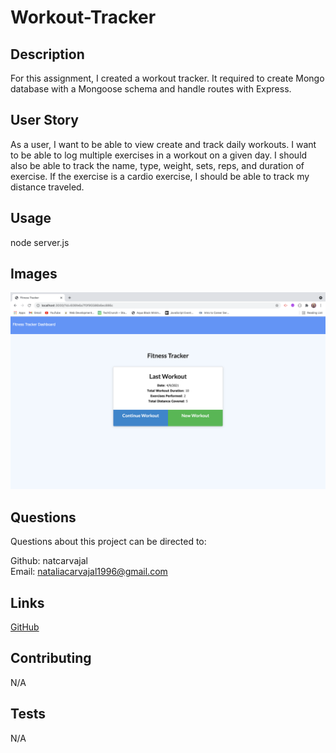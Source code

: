 # Workout-Tracker

## Description

For this assignment, I created a workout tracker. It required to create Mongo database with a Mongoose schema and handle routes with Express.

## User Story

As a user, I want to be able to view create and track daily workouts. I want to be able to log multiple exercises in a workout on a given day. I should also be able to track the name, type, weight, sets, reps, and duration of exercise. If the exercise is a cardio exercise, I should be able to track my distance traveled.


## Usage

node server.js

## Images 

![GitHub Logo](/main.png)

## Questions

Questions about this project can be directed to:

Github: natcarvajal<br>
Email: nataliacarvajal1996@gmail.com

## Links
[GitHub](https://github.com/natcarvajal/Workout-Tracker)

## Contributing

N/A

## Tests

N/A
